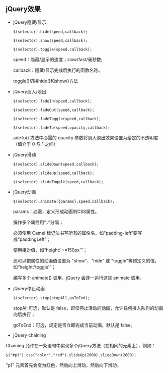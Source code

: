 ## jQuery效果

- jQuery隐藏/显示

  ```
  $(selector).hide(speed,callback);

  $(selector).show(speed,callback);
  
  $(selector).toggle(speed,callback);
  ```
  speed：隐藏/显示的速度；slow/fast/毫秒数;
  
  callback：隐藏/显示完成后执行的函数名称。
  
  toggle()切换hide()和show()方法
  
- jQuery淡入/淡出

  ```
  $(selector).fadeIn(speed,callback);
  
  $(selector).fadeOut(speed,callback);
  
  $(selector).fadeToggle(speed,callback);
  
  $(selector).fadeTo(speed,opacity,callback);
  ```
  adeTo() 方法中必需的 opacity 参数将淡入淡出效果设置为给定的不透明度（值介于 0 与 1 之间）
  
- jQuery滑动

  ```
  $(selector).slideDown(speed,callback);
  
  $(selector).slideUp(speed,callback);
  
  $(selector).slideToggle(speed,callback);
  
  ```
- jQuery动画

  ```
  $(selector).animate({params},speed,callback);
  ```
  params：必需，定义形成动画的CSS属性。  
  
  操作多个属性用“，”分隔；  
  
  必须使用 Camel 标记法书写所有的属性名，如“padding-left”要写成“paddingLeft”；  
  
  使用相对值，如“height:'+=150px'”；  
  
  还可以把属性的动画值设置为 "show"、"hide" 或 "toggle"等预定义的值，如“height:'toggle'”；  
  
  编写多个 animate() 调用，jQuery 会逐一运行这些 animate 调用。
  
- jQuery停止动画

  ```
  $(selector).stop(stopAll,goToEnd);
  ```
  stopAll:可选，默认是 false，即仅停止活动的动画，允许任何排入队列的动画向后执行；
  
   goToEnd：可选，规定是否立即完成当前动画，默认是 false。
   
 - jQuery chaining
 
  Chaining 允许在一条语句中实现多个jQuery方法（在相同的元素上），例如：
  ```
  $("#p1").css("color","red").slideUp(2000).slideDown(2000);
  ```
  "p1" 元素首先会变为红色，然后向上滑动，然后向下滑动。
  
  
